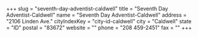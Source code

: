 +++
slug = "seventh-day-adventist-caldwell"
title = "Seventh Day Adventist-Caldwell"
name = "Seventh Day Adventist-Caldwell"
address = "2106 Linden Ave."
cityIndexKey = "city-id-caldwell"
city = "Caldwell"
state = "ID"
postal = "83672"
website = ""
phone = "208 459-2451"
fax = ""
+++
